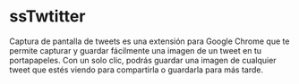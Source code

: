 # ssTwtitter
Captura de pantalla de tweets es una extensión para Google Chrome que te permite capturar y guardar fácilmente una imagen de un tweet en tu portapapeles. Con un solo clic, podrás guardar una imagen de cualquier tweet que estés viendo para compartirla o guardarla para más tarde.
